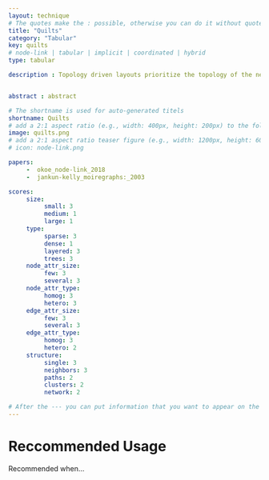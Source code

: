 ```yaml
---
layout: technique
# The quotes make the : possible, otherwise you can do it without quotes
title: "Quilts"
category: "Tabular"
key: quilts
# node-link | tabular | implicit | coordinated | hybrid 
type: tabular

description : Topology driven layouts prioritize the topology of the network over the attributes of the nodes and edges. The most common node-link layouts, such as force-directed layouts, spectral layouts, or orthogonal layouts fall into this class, or more specifically into the free layouts as described by Schulz and Schumann. Trees are also commonly drawn as topology driven node-link layouts.


abstract : abstract

# The shortname is used for auto-generated titels
shortname: Quilts
# add a 2:1 aspect ratio (e.g., width: 400px, height: 200px) to the folder /assets/images/papers/
image: quilts.png
# add a 2:1 aspect ratio teaser figure (e.g., width: 1200px, height: 600px) to the folder /assets/images/papers/
# icon: node-link.png

papers:
     -  okoe_node-link_2018
     -  jankun-kelly_moiregraphs:_2003

scores:
     size: 
          small: 3
          medium: 1
          large: 1
     type: 
          sparse: 3
          dense: 1
          layered: 3
          trees: 3
     node_attr_size: 
          few: 3
          several: 3
     node_attr_type: 
          homog: 3
          hetero: 3
     edge_attr_size: 
          few: 3
          several: 3
     edge_attr_type: 
          homog: 3
          hetero: 2
     structure: 
          single: 3
          neighbors: 3
          paths: 2
          clusters: 2
          network: 2

# After the --- you can put information that you want to appear on the website using markdown formatting or HTML. A good example are acknowledgements, extra references, an erratum, etc.
---
```


# Reccommended Usage

Recommended when...



